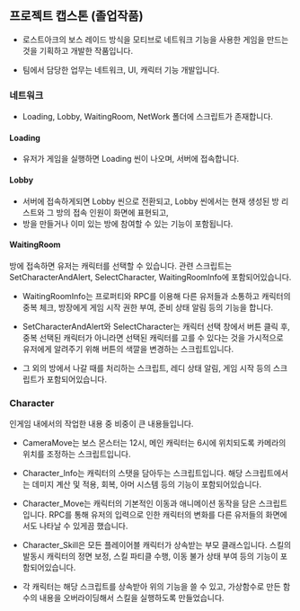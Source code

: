 ## 프로젝트 캡스톤 (졸업작품)
- 로스트아크의 보스 레이드 방식을 모티브로 네트워크 기능을 사용한 게임을 만드는 것을 기획하고 개발한 작품입니다.
    
- 팀에서 담당한 업무는 네트워크, UI, 캐릭터 기능 개발입니다.

### 네트워크
- Loading, Lobby, WaitingRoom, NetWork 폴더에 스크립트가 존재합니다.
#### Loading
- 유저가 게임을 실행하면 Loading 씬이 나오며, 서버에 접속합니다.
#### Lobby
- 서버에 접속하게되면 Lobby 씬으로 전환되고, Lobby 씬에서는 현재 생성된 방 리스트와 그 방의 접속 인원이 화면에 표현되고,
- 방을 만들거나 이미 있는 방에 참여할 수 있는 기능이 포함됩니다.
#### WaitingRoom
방에 접속하면 유저는 캐릭터를 선택할 수 있습니다. 
관련 스크립트는 SetCharacterAndAlert, SelectCharacter, WaitingRoomInfo에 포함되어있습니다.
    
- WaitingRoomInfo는 프로퍼티와 RPC를 이용해 다른 유저들과 소통하고 캐릭터의 중복 체크, 방장에게 게임 시작 권한 부여, 준비 상태 알림 등의 기능을 합니다.
    
- SetCharacterAndAlert와 SelectCharacter는 캐릭터 선택 창에서 버튼 클릭 후, 중복 선택된 캐릭터가 아니라면 선택된 캐릭터를 고를 수 있다는 것을 가시적으로 유저에게 알려주기 위해 버튼의 색깔을 변경하는 스크립트입니다.
    
- 그 외의 방에서 나갈 때를 처리하는 스크립트, 레디 상태 알림, 게임 시작 등의 스크립트가 포함되어있습니다.

### Character
인게임 내에서의 작업한 내용 중 비중이 큰 내용들입니다.
    
- CameraMove는 보스 몬스터는 12시, 메인 캐릭터는 6시에 위치되도록 카메라의 위치를 조정하는 스크립트입니다.
    
- Character_Info는 캐릭터의 스탯을 담아두는 스크립트입니다. 해당 스크립트에서는 데미지 계산 및 적용, 회복, 아머 시스템 등의 기능이 포함되어있습니다.
    
- Character_Move는 캐릭터의 기본적인 이동과 애니메이션 동작을 담은 스크립트입니다. RPC를 통해 유저의 입력으로 인한 캐릭터의 변화를 다른 유저들의 화면에서도 나타날 수 있게끔 했습니다.
    
- Character_Skill은 모든 플레이어블 캐릭터가 상속받는 부모 클래스입니다. 스킬의 발동시 캐릭터의 정면 보정, 스킬 파티클 수행, 이동 불가 상태 부여 등의 기능이 포함되어있습니다.
    
- 각 캐릭터는 해당 스크립트를 상속받아 위의 기능을 쓸 수 있고, 가상함수로 만든 함수의 내용을 오버라이딩해서 스킬을 실행하도록 만들었습니다.
    



<!--
**Rubbe1124/Rubbe1124** is a ✨ _special_ ✨ repository because its `README.md` (this file) appears on your GitHub profile.

Here are some ideas to get you started:

- 🔭 I’m currently working on ...
- 🌱 I’m currently learning ...
- 👯 I’m looking to collaborate on ...
- 🤔 I’m looking for help with ...
- 💬 Ask me about ...
- 📫 How to reach me: ...
- 😄 Pronouns: ...
- ⚡ Fun fact: ...
-->
